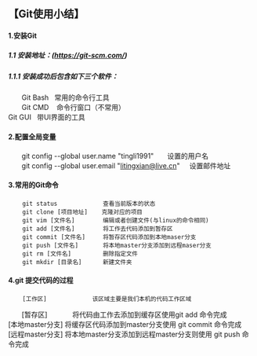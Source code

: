 ## 【Git使用小结】

#### 1.安装Git  
##### 1.1 安装地址：(https://git-scm.com/)
##### 1.1.1 安装成功后包含如下三个软件：  
        Git Bash   常用的命令行工具  
        Git CMD    命令行窗口（不常用）  
        Git GUI    带UI界面的工具  
        
#### 2.配置全局变量
        git config --global user.name "tingli1991"              设置的用户名  
        git config --global user.email "litingxian@live.cn"     设置邮件地址  

#### 3.常用的Git命令
        git status             查看当前版本的状态  
        git clone [项目地址]    克隆对应的项目  
        git vim [文件名]        编辑或者创建文件(与linux的命令相同)  
        git add [文件名]        将工作去代码添加到暂存区  
        git commit [文件名]     将暂存区代码添加到本地maser分支  
        git push [文件名]       将本地master分支添加到远程maser分支  
        git rm [文件名]         删除指定文件  
        git mkdir [目录名]      新建文件夹  
        
#### 4.git 提交代码的过程
        [工作区]             该区域主要是我们本机的代码工作区域  
        [暂存区]             将代码由工作去添加到缓存区使用git add 命令完成  
        [本地master分支]     将缓存区代码添加到master分支使用 git commit 命令完成  
        [远程master分支]     将本地master分支添加到远程master分支则使用 git push 命令完成  
